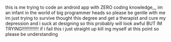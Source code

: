 this is me trying to code an android app with ZERO coding knowledge,,, im an infant in the world of big programmer heads
so please be gentle with me im just trying to survive thought this degree and get a therapist and cure my depression
and i suck at designing so this probably will look awful
BUT IM TRYING!!!!!!!!!!!!!
if i fail this i just straight up kill ing myself at this point so please be understanding
